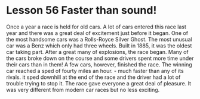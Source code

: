 #  Lesson 56 Faster than sound!

Once a year a race is held for old cars. A lot of cars entered this race last year and there was a great deal of excitement just before it began. One of the most handsome cars was a Rolls-Royce Silver Ghost. The most unusual car was a Benz which only had three wheels. Built in 1885, it was the oldest car taking part. After a great many of explosions, the race began. Many of the cars broke down on the course and some drivers spent more time under their cars than in them! A few cars, however, finished the race. The winning car reached a sped of fourty miles an hour. - much faster than any of its rivals. it sped downhill at the end of the race and the driver had a lot of trouble trying to stop it. The race gave everyone a great deal of pleasure. It was very different from modern car races but no less exciting.
